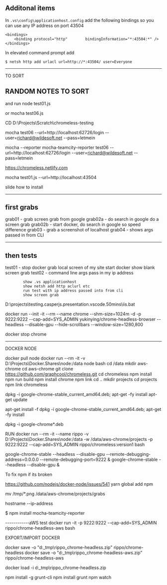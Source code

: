 

Additonal items
---

In `.vs\config\applicationhost.config` add the following bindings so you can use any IP address on port 43504

```
<bindings>
    <binding protocol="http"        bindingInformation="*:43504:*" />
</bindings>
```
In elevated command prompt add
```
$ netsh http add urlacl url=http://*:43504/ user=Everyone
``` 




----



TO SORT

RANDOM NOTES TO SORT
-




and run node test01.js

or mocha test06.js


CD D:\Projects\Scratch\chromeless-testing

mocha test06 --url=http://localhost:62726/login --user=richard@wildesoft.net --pass=letmein


 mocha --reporter mocha-teamcity-reporter test06 --url=http://localhost:62726/login --user=richard@wildesoft.net --pass=letmein


 https://chromeless.netlify.com




 

mocha test01.js --url=http://localhost:43504



slide how to install


-----------------------------------------
first grabs
-----------------------------------------
grab01  - grab screen grab from google
grab02a - do search in google do a screen grab
grab02b - start docker, do search in google so speed difference
grab03  - grab a screenshot of localhost
grab04  - shows args passed in from CLI

-----------------------------------------
then tests
-----------------------------------------
test01 - stop docker grab local screen of my site
         start docker show blank screen grab
test02 - command line args pass in my ip address 





            show .vs applicationhost
            show netsh add http aclurl etc
            run test with ip address passed into from cli
            show screen grab          


D:\projects\testing.casperjs.presentation.vscode.50mins\iis.bat

docker run --init -it --rm --name chrome --shm-size=1024m -d -p 9222:9222 --cap-add=SYS_ADMIN yukinying/chrome-headless-browser --headless --disable-gpu --hide-scrollbars --window-size=1280,800


docker stop chrome



-----------------------------
DOCKER NODE



docker pull node
docker run --rm -it -v D:\Projects\Docker.Shares\node:/data node bash
cd /data
mkdir aws-chrome
cd aws-chrome
git clone https://github.com/graphcool/chromeless.git
cd chromeless
npm install
npm run build
npm install chrome
npm link
cd ..
mkdir projects
cd projects
npm link chromeless  

dpkg -i google-chrome-stable_current_amd64.deb; apt-get -fy install
apt-get update


apt-get install -f
dpkg -i google-chrome-stable_current_amd64.deb; apt-get -fy install


dpkg -i google-chrome*.deb


RUN
docker run --rm -it --name rippo -v D:\Projects\Docker.Shares\node:/data -w /data/aws-chrome/projects -p 9222:9222  --cap-add=SYS_ADMIN rippo/chromeless:version1 bash

google-chrome-stable --headless --disable-gpu --remote-debugging-address=0.0.0.0 --remote-debugging-port=9222 &
google-chrome-stable --headless --disable-gpu &


To fix npm if its broken

https://github.com/nodejs/docker-node/issues/541
yarn global add npm


mv /tmp/*.png /data/aws-chrome/projects/grabs

hostname --ip-address



$ npm install mocha-teamcity-reporter




------------aWS test
docker run -it -p 9222:9222 --cap-add=SYS_ADMIN rippo/chrome-headless-aws bash



EXPORT/IMPORT DOCKER


docker save -o "d:\_tmp\rippo_chrome-headless.zip" rippo/chrome-headless
docker save -o "d:\_tmp\rippo_chrome-headless-aws.zip" rippo/chrome-headless-aws


docker load -i d:\_tmp\rippo_chrome-headless.zip




npm install -g grunt-cli
npm install grunt
npm watch
